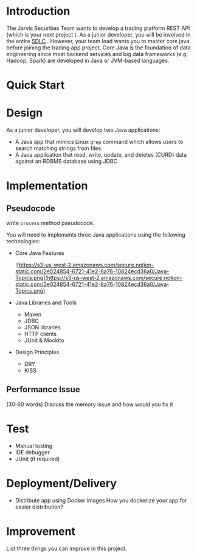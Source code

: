 # **Introduction**

The Jarvis Securities Team wants to develop a trading platform REST API (which is your next project [](https://www.notion.so/12c2e58517d543889d35ca337752aeff) ). As a junior developer, you will be involved in the entire [SDLC](https://www.notion.so/SDLC-d104522f8afb4edc9224fdd25348bf6a) . However, your team lead wants you to master core java before joining the trading app project. Core Java is the foundation of data engineering since most backend services and big data frameworks (e.g. Hadoop, Spark) are developed in Java or JVM-based languages.


# **Quick Start**


# **Design**

As a junior developer, you will develop two Java applications:

- A Java app that mimics Linux `grep` command which allows users to search matching strings from files.
- A Java application that read, write, update, and deletes (CURD) data against an RDBMS database using JDBC

# Implementation
## Pseudocode
write `process` method pseudocode.

You will need to implements three Java applications using the following technologies:

- Core Java Features

  ![https://s3-us-west-2.amazonaws.com/secure.notion-static.com/2e024854-6721-41e2-8a76-10824ecd36a0/Java-Topics.png](https://s3-us-west-2.amazonaws.com/secure.notion-static.com/2e024854-6721-41e2-8a76-10824ecd36a0/Java-Topics.png)

- Java Libraries and Tools
    - Maven
    - JDBC
    - JSON libraries
    - HTTP clients
    - JUnit & Mockito
- Design Principles
    - DRY
    - KISS

## Performance Issue
(30-60 words)
Discuss the memory issue and how would you fix it

# Test

- Manual testing
- IDE debugger
- JUnit (if required)

# Deployment/Delivery
- Distribute app using Docker images
How you dockerize your app for easier distribution?

# Improvement
List three things you can improve in this project.
